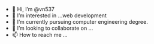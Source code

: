 - 👋 Hi, I’m @vn537
- 👀 I’m interested in ...web development
- 🌱 I’m currently pursuing computer engineering degree.
- 💞️ I’m looking to collaborate on ...
- 📫 How to reach me ...

<!---
vn537/vn537 is a ✨ special ✨ repository because its `README.md` (this file) appears on your GitHub profile.
You can click the Preview link to take a look at your changes.
--->
